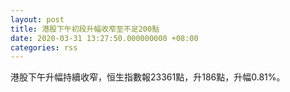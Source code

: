 ```yaml
---
layout: post
title: 港股下午初段升幅收窄至不足200點
date: 2020-03-31 13:27:50.000000000 +08:00
categories: rss
---
```


港股下午升幅持續收窄，恒生指數報23361點，升186點，升幅0.81%。
